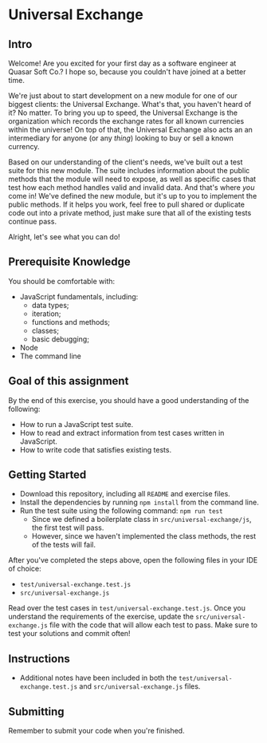 # Universal Exchange

## Intro

Welcome! Are you excited for your first day as a software engineer at Quasar Soft Co.? I hope so, because you couldn't have joined at a better time.

We're just about to start development on a new module for one of our biggest clients: the Universal Exchange. What's that, you haven't heard of it? No matter. To bring you up to speed, the Universal Exchange is the organization which records the exchange rates for all known currencies within the universe! On top of that, the Universal Exchange also acts an an intermediary for anyone (or any *thing*) looking to buy or sell a known currency.

Based on our understanding of the client's needs, we've built out a test suite for this new module. The suite includes information about the public methods that the module will need to expose, as well as specific cases that test how each method handles valid and invalid data. And that's where *you* come in! We've defined the new module, but it's up to you to implement the public methods. If it helps you work, feel free to pull shared or duplicate code out into a private method, just make sure that all of the existing tests continue pass.

Alright, let's see what you can do!

## Prerequisite Knowledge

You should be comfortable with:

- JavaScript fundamentals, including:
  - data types;
  - iteration;
  - functions and methods;
  - classes;
  - basic debugging;
- Node
- The command line

## Goal of this assignment

By the end of this exercise, you should have a good understanding of the following:
- How to run a JavaScript test suite.
- How to read and extract information from test cases written in JavaScript.
- How to write code that satisfies existing tests.

## Getting Started

- Download this repository, including all `README` and exercise files.
- Install the dependencies by running `npm install` from the command line.
- Run the test suite using the following command: `npm run test`
  - Since we defined a boilerplate class in `src/universal-exchange/js`, the first test will pass.
  - However, since we haven't implemented the class methods, the rest of the tests will fail.

After you've completed the steps above, open the following files in your IDE of choice:
- `test/universal-exchange.test.js`
- `src/universal-exchange.js`

Read over the test cases in `test/universal-exchange.test.js`. Once you understand the requirements of the exercise, update the `src/universal-exchange.js` file with the code that will allow each test to pass. Make sure to test your solutions and commit often!

## Instructions

- Additional notes have been included in both the `test/universal-exchange.test.js` and `src/universal-exchange.js` files.

## Submitting

Remember to submit your code when you're finished.
